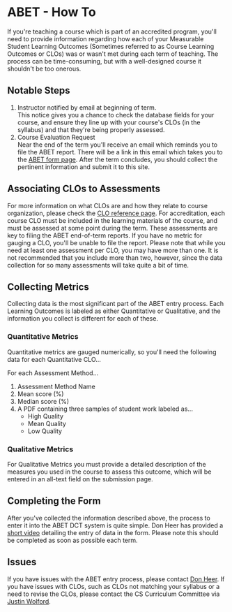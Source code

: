 # ABET - How To

If you're teaching a course which is part of an accredited program, you'll need to provide information regarding how each of your Measurable Student Learning Outcomes (Sometimes referred to as Course Learning Outcomes or CLOs) was or wasn't met during each term of teaching.  The process can be time-consuming, but with a well-designed course it shouldn't be too onerous.

## Notable Steps

1. Instructor notified by email at beginning of term.  
This notice gives you a chance to check the database fields for your course, and ensure they line up with your course's CLOs (in the syllabus) and that they're being properly assessed.
2. Course Evaluation Request  
Near the end of the term you'll receive an email which reminds you to file the ABET report.  There will be a link in this email which takes you to the [ABET form page](http://eecs.oregonstate.edu/education/abet/index.php). After the term concludes, you should collect the pertinent information and submit it to this site.

## Associating CLOs to Assessments

For more information on what CLOs are and how they relate to course organization, please check the [CLO reference page](CLOs.html).  For accreditation, each course CLO must be included in the learning materials of the course, and must be assessed at some point during the term.  These assessments are key to filing the ABET end-of-term reports.  If you have no metric for gauging a CLO, you'll be unable to file the report.  Please note that while you need at least one assessment per CLO, you may have more than one.  It is not recommended that you include more than two, however, since the data collection for so many assessments will take quite a bit of time.

## Collecting Metrics

Collecting data is the most significant part of the ABET entry process.  Each Learning Outcomes is labeled as either Quantitative or Qualitative, and the information you collect is different for each of these.

### Quantitative Metrics

Quantitative metrics are gauged numerically, so you'll need the following data for each Quantitative CLO...

For each Assessment Method...

1. Assessment Method Name
2. Mean score (%)
3. Median score (%)
4. A PDF containing three samples of student work labeled as...
   - High Quality
   - Mean Quality
   - Low Quality

### Qualitative Metrics

For Qualitative Metrics you must provide a detailed description of the measures you used in the course to assess this outcome, which will be entered in an all-text field on the submission page.

## Completing the Form

After you've collected the information described above, the process to enter it into the ABET DCT system is quite simple.  Don Heer has provided a [short video](https://www.youtube.com/watch?v=SEP9AASyB7w) detailing the entry of data in the form. Please note this should be completed as soon as possible each term.

## Issues

If you have issues with the ABET entry process, please contact [Don Heer](https://eecs.oregonstate.edu/people/heer-don).  If you have issues with CLOs, such as CLOs not matching your syllabus or a need to revise the CLOs, please contact the CS Curriculum Committee via [Justin Wolford](https://eecs.oregonstate.edu/node/3118).
